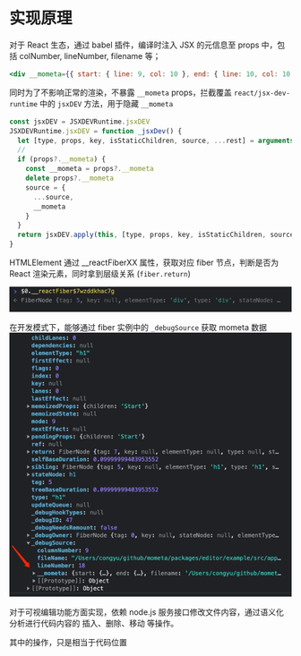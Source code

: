 # 实现原理

对于 React 生态，通过 babel 插件，编译时注入 JSX 的元信息至 props 中，包括 colNumber, lineNumber, filename 等；

```jsx
<div __mometa={{ start: { line: 9, col: 10 }, end: { line: 10, col: 10 } }}></div>
```

同时为了不影响正常的渲染，不暴露 `__mometa` props，拦截覆盖 `react/jsx-dev-runtime` 中的 `jsxDEV` 方法，用于隐藏 `__mometa`

```jsx
const jsxDEV = JSXDEVRuntime.jsxDEV
JSXDEVRuntime.jsxDEV = function _jsxDev() {
  let [type, props, key, isStaticChildren, source, ...rest] = arguments
  //
  if (props?.__mometa) {
    const __mometa = props?.__mometa
    delete props?.__mometa
    source = {
      ...source,
      __mometa
    }
  }
  return jsxDEV.apply(this, [type, props, key, isStaticChildren, source, ...rest])
}
```

HTMLElement 通过 \_\_reactFiberXX 属性，获取对应 fiber 节点，判断是否为 React 渲染元素，同时拿到层级关系 (`fiber.return`)

![img.png](img.png)

在开发模式下，能够通过 fiber 实例中的 `_debugSource` 获取 mometa 数据  
![img_1.png](img_1.png)

对于可视编辑功能方面实现，依赖 node.js 服务接口修改文件内容，通过语义化分析进行代码内容的 插入、删除、移动 等操作。

其中的操作，只是相当于代码位置
